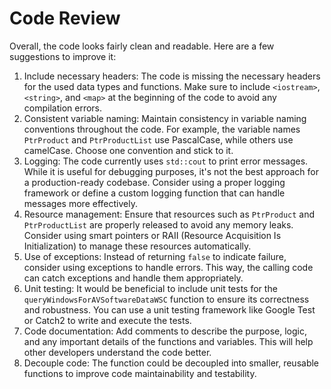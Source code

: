 # Code Review

Overall, the code looks fairly clean and readable. Here are a few suggestions to improve it:

1. Include necessary headers: The code is missing the necessary headers for the used data types and functions. Make sure to include `<iostream>`, `<string>`, and `<map>` at the beginning of the code to avoid any compilation errors.
2. Consistent variable naming: Maintain consistency in variable naming conventions throughout the code. For example, the variable names `PtrProduct` and `PtrProductList` use PascalCase, while others use camelCase. Choose one convention and stick to it.
3. Logging: The code currently uses `std::cout` to print error messages. While it is useful for debugging purposes, it's not the best approach for a production-ready codebase. Consider using a proper logging framework or define a custom logging function that can handle messages more effectively.
4. Resource management: Ensure that resources such as `PtrProduct` and `PtrProductList` are properly released to avoid any memory leaks. Consider using smart pointers or RAII (Resource Acquisition Is Initialization) to manage these resources automatically.
5. Use of exceptions: Instead of returning `false` to indicate failure, consider using exceptions to handle errors. This way, the calling code can catch exceptions and handle them appropriately.
6. Unit testing: It would be beneficial to include unit tests for the `queryWindowsForAVSoftwareDataWSC` function to ensure its correctness and robustness. You can use a unit testing framework like Google Test or Catch2 to write and execute the tests.
7. Code documentation: Add comments to describe the purpose, logic, and any important details of the functions and variables. This will help other developers understand the code better.
8. Decouple code: The function could be decoupled into smaller, reusable functions to improve code maintainability and testability.
